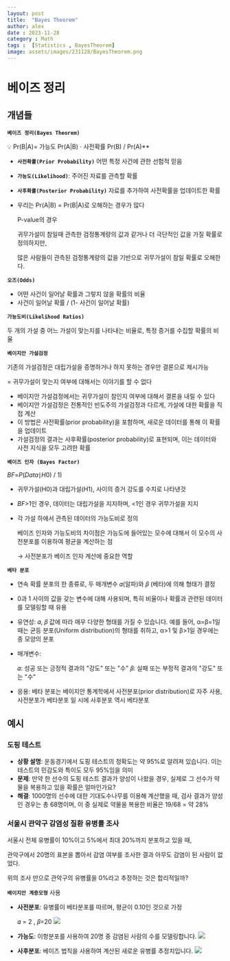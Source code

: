 ```yaml
---
layout: post
title:  "Bayes Theorem"
author: alex
date : 2023-11-28
category : Math 
tags :  [Statistics , BayesTheorem]
image: assets/images/231128/BayesTheorem.png
---
```


# 베이즈 정리

## 개념들

**`베이즈 정리(Bayes Theorem)`**

<aside>
💡  Pr(B|A)= 가능도 Pr(A|B) ⋅ 사전확률 Pr(B) / Pr(A)**

</aside>

- **`사전확률(Prior Probability)`** 어떤 특정 사건에 관한 선험적 믿음
- **`가능도(Likelihood)`**: 주어진 자료를 관측할 확률
- **`사후확률(Posterior Probability)`** 자료를 추가하여 사전확률을 업데이트한 확률
- 우리는 Pr(A|B) = Pr(B|A)로 오해하는 경우가 많다
    
    P-value의 경우
    
    귀무가설이 참일때 관측한 검정통계량의 값과 같거나 더 극단적인 값을 가질 확률로 정의하지만,
    
    많은 사람들이 관측된 검정통계량의 값을 기반으로 귀무가설이 참일 확률로 오해한다. 
    

**`오즈(Odds)`**  

- 어떤 사건이 일어날 확률과 그렇지 않을 확률의 비율
- 사건이 일어날 확률 / (1- 사건이 일어날 확률)

**`가능도비(Likelihood Ratios)`** 

두 개의 가설 중 어느 가설이 맞는지를 나타내는 비율로, 특정 증거를 수집할 확률의 비율

**`베이지안 가설검정`** 

기존의 가설검정은 대립가설을 증명하거나 하지 못하는 경우만 결론으로 제시가능 

= 귀무가설이 맞는지 여부에 대해서는 이야기를 할 수 없다 

- 베이지안 가설검정에서는 귀무가설이 참인지 여부에 대해서 결론을 내릴 수 있다
- 베이지안 가설검정은 전통적인 빈도주의 가설검정과 다르게, 가설에 대한 확률을 직접 계산
- 이 방법은 사전확률(prior probability)을 포함하며, 새로운 데이터를 통해 이 확률을 업데이트
- 가설검정의 결과는 사후확률(posterior probability)로 표현되며, 이는 데이터와 사전 지식을 모두 고려한 확률

**`베이즈 인자 (Bayes Factor)`**

*BF*=*P*(*Data*∣*H*0) / 1)

- 귀무가설(H0)과 대립가설(H1), 사이의 증거 강도를 수치로 나타낸것
- *BF*>1인 경우, 데이터는 대립가설을 지지하며, <1인 경우 귀무가설을 지지
- 각 가설 하에서 관측된 데이터의 가능도비로 정의
    
    베이즈 인자와 가능도비의 차이점은 
    가능도에 들어있는 모수에 대해서 이 모수의 사전분포를 이용하여 평균을 계산하는 점 
    
    → 사전분포가 베이즈 인자 계산에 중요한 역할 
    

**`베타 분포`**

- 연속 확률 분포의 한 종류로, 두 매개변수 𝛼(알파)와 𝛽 (베타)에 의해 형태가 결정
- 0과 1 사이의 값을 갖는 변수에 대해 사용되며, 특히 비율이나 확률과 관련된 데이터를 모델링할 때 유용
- 유연성:
𝛼, 𝛽 값에 따라 매우 다양한 형태를 가질 수 있습니다. 예를 들어,
α=β=1일 때는 균등 분포(Uniform distribution)의 형태를 취하고,
α>1 및 β>1일 경우에는 종 모양의 분포
- 매개변수:
    
    𝛼: 성공 또는 긍정적 결과의 "강도" 또는 "수"
    𝛽: 실패 또는 부정적 결과의 "강도" 또는 "수"
    
- 응용: 베타 분포는 베이지안 통계학에서 사전분포(prior distribution)로 자주 사용, 사전분포가 베타분포 일 시에 사후분포 역시 베타분포

## 예시

### **도핑 테스트**

- **상황 설명**: 운동경기에서 도핑 테스트의 정확도는 약 95%로 알려져 있습니다. 이는 테스트의 민감도와 특이도 모두 95%임을 의미
- **문제**: 만약 한 선수의 도핑 테스트 결과가 양성이 나왔을 경우, 실제로 그 선수가 약물을 복용하고 있을 확률은 얼마인가요?
- **해결**: 1000명의 선수에 대한 기대도수나무를 이용해 계산했을 때, 검사 결과가 양성인 경우는 총 68명이며, 이 중 실제로 약물을 복용한 비율은 19/68 = 약 28%

### 서울시 관악구 감염성 질환 유병률 조사

서울시 전체 유병률이 10%이고 5%에서 최대 20%까지 분포하고 있을 때, 

관악구에서 20명의 표본을 뽑아서 감염 여부를 조사한 결과 아무도 감염이 된 사람이 없었다. 

위의 조사 만으로 관악구의 유병률을 0%라고 추정하는 것은 합리적일까?

**`베이지안 계층모형`** 사용

- **사전분포**: 유병률이 베타분포를 따르며, 평균이 0.10인 것으로 가정
    
    𝛼 = 2 , 𝛽=20 
![](https://github.com/alexturtleneckk/alexturtleneckk/assets/107594866/efdcc8c3-458c-4bf6-a2fb-ce4bb7dc1242)
    
- **가능도**: 이항분포를 사용하여 20명 중 감염된 사람의 수를 모델링합니다.
![](https://github.com/alexturtleneckk/alexturtleneckk/assets/107594866/281e8ffb-c5c7-48b0-ade6-f44ac11c2260)

- **사후분포**: 베이즈 법칙을 사용하여 계산된 새로운 유병률 추정치입니다.
![](https://github.com/alexturtleneckk/alexturtleneckk/assets/107594866/4dbac6b5-2579-4749-96a0-1b35c94196df)
